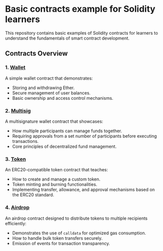 # Basic contracts example for Solidity learners

This repository contains basic examples of Solidity contracts for learners to understand the fundamentals of smart contract development.

## Contracts Overview

### 1. **[Wallet](./contracts/Wallet.sol)**

A simple wallet contract that demonstrates:

- Storing and withdrawing Ether.
- Secure management of user balances.
- Basic ownership and access control mechanisms.

### 2. **[Multisig](./contracts/Multisig.sol)**

A multisignature wallet contract that showcases:

- How multiple participants can manage funds together.
- Requiring approvals from a set number of participants before executing transactions.
- Core principles of decentralized fund management.

### 3. **[Token](./contracts/Token.sol)**

An ERC20-compatible token contract that teaches:

- How to create and manage a custom token.
- Token minting and burning functionalities.
- Implementing transfer, allowance, and approval mechanisms based on the ERC20 standard.

### 4. **[Airdrop](./contracts/Airdrop.sol)**

An airdrop contract designed to distribute tokens to multiple recipients efficiently:

- Demonstrates the use of `calldata` for optimized gas consumption.
- How to handle bulk token transfers securely.
- Emission of events for transaction transparency.
